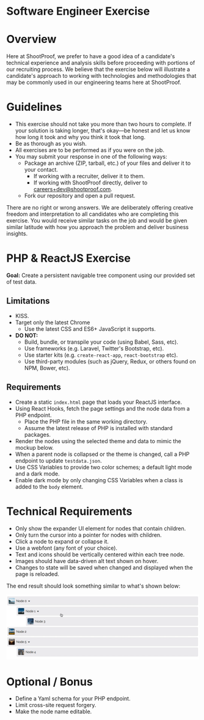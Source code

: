 # Software Engineer Exercise

# Overview

Here at ShootProof, we prefer to have a good idea of a candidate's technical
experience and analysis skills before proceeding with portions of our recruiting
process.  We believe that the exercise below will illustrate a candidate's
approach to working with technologies and methodologies that may be commonly
used in our engineering teams here at ShootProof.

# Guidelines

* This exercise should not take you more than two hours to complete. If
  your solution is taking longer, that's okay—be honest and let us know how long
  it took and why you think it took that long.
* Be as thorough as you wish.
* All exercises are to be performed as if you were on the job.
* You may submit your response in one of the following ways:
  * Package an archive (ZIP, tarball, etc.) of your files and deliver it to
    your contact.
    * If working with a recruiter, deliver it to them.
    * If working with ShootProof directly, deliver to <careers+dev@shootproof.com>.
  * Fork our repository and open a pull request.

There are no right or wrong answers.  We are deliberately offering creative
freedom and interpretation to all candidates who are completing this exercise.
You would receive similar tasks on the job and would be given similar latitude
with how you approach the problem and deliver business insights.

# PHP & ReactJS Exercise

**Goal:** Create a persistent navigable tree component using our provided set of test data.

## Limitations

- KISS.
- Target only the latest Chrome
  - Use the latest CSS and ES6+ JavaScript it supports.
- **DO NOT:**
  - Build, bundle, or transpile your code (using Babel, Sass, etc).
  - Use frameworks (e.g. Laravel, Twitter's Bootstrap, etc).
  - Use starter kits (e.g. `create-react-app`, `react-bootstrap` etc).
  - Use third-party modules (such as jQuery, Redux, or others found on NPM, Bower, etc).

## Requirements

- Create a static `index.html` page that loads your ReactJS interface.
- Using React Hooks, fetch the page settings and the node data from a PHP endpoint.
  - Place the PHP file in the same working directory.
  - Assume the latest release of PHP is installed with standard packages.
- Render the nodes using the selected theme and data to mimic the mockup below.
- When a parent node is collapsed or the theme is changed, call a PHP endpoint to update `testdata.json`.
- Use CSS Variables to provide two color schemes; a default light mode and a dark mode.
- Enable dark mode by only changing CSS Variables when a class is added to the `body` element.

# Technical Requirements

- Only show the expander UI element for nodes that contain children.
- Only turn the cursor into a pointer for nodes with children.
- Click a node to expand or collapse it.
- Use a webfont (any font of your choice).
- Text and icons should be vertically centered within each tree node.
- Images should have data-driven alt text shown on hover.
- Changes to state will be saved when changed and displayed when the page is reloaded.

The end result should look something similar to what's shown below:

![Working Example of Tree Component](/example.gif)

# Optional / Bonus
- Define a Yaml schema for your PHP endpoint.
- Limit cross-site request forgery.
- Make the node name editable.
